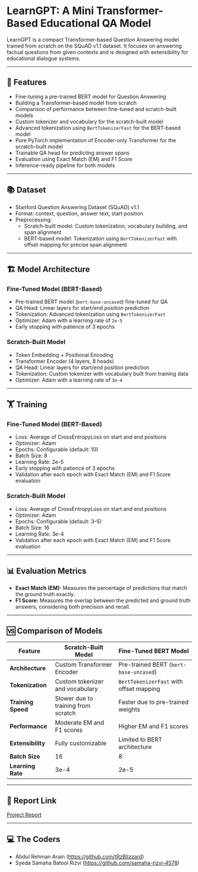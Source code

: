 # LearnGPT: A Mini Transformer-Based Educational QA Model

LearnGPT is a compact Transformer-based Question Answering model trained from scratch on the SQuAD v1.1 dataset. It focuses on answering factual questions from given contexts and is designed with extensibility for educational dialogue systems.

---

## 🚀 Features
- Fine-tuning a pre-trained BERT model for Question Answering
- Building a Transformer-based model from scratch
- Comparison of performance between fine-tuned and scratch-built models
- Custom tokenizer and vocabulary for the scratch-built model
- Advanced tokenization using `BertTokenizerFast` for the BERT-based model
- Pure PyTorch implementation of Encoder-only Transformer for the scratch-built model
- Trainable QA head for predicting answer spans
- Evaluation using Exact Match (EM) and F1 Score
- Inference-ready pipeline for both models

---

## 📚 Dataset
- Stanford Question Answering Dataset (SQuAD) v1.1
- Format: context, question, answer text, start position
- Preprocessing:
  - Scratch-built model: Custom tokenization, vocabulary building, and span alignment
  - BERT-based model: Tokenization using `BertTokenizerFast` with offset mapping for precise span alignment

---

## 🏗️ Model Architecture
### Fine-Tuned Model (BERT-Based)
- Pre-trained BERT model (`bert-base-uncased`) fine-tuned for QA
- QA Head: Linear layers for start/end position prediction
- Tokenization: Advanced tokenization using `BertTokenizerFast`
- Optimizer: Adam with a learning rate of `2e-5`
- Early stopping with patience of 3 epochs

### Scratch-Built Model
- Token Embedding + Positional Encoding
- Transformer Encoder (4 layers, 8 heads)
- QA Head: Linear layers for start/end position prediction
- Tokenization: Custom tokenizer with vocabulary built from training data
- Optimizer: Adam with a learning rate of `3e-4`

---

## 🏋️ Training
### Fine-Tuned Model (BERT-Based)
- Loss: Average of CrossEntropyLoss on start and end positions
- Optimizer: Adam
- Epochs: Configurable (default: 10)
- Batch Size: 8
- Learning Rate: 2e-5
- Early stopping with patience of 3 epochs
- Validation after each epoch with Exact Match (EM) and F1 Score evaluation

### Scratch-Built Model
- Loss: Average of CrossEntropyLoss on start and end positions
- Optimizer: Adam
- Epochs: Configurable (default: 3–5)
- Batch Size: 16
- Learning Rate: 3e-4
- Validation after each epoch with Exact Match (EM) and F1 Score evaluation

---

## 📊 Evaluation Metrics
- **Exact Match (EM):** Measures the percentage of predictions that match the ground truth exactly.
- **F1 Score:** Measures the overlap between the predicted and ground truth answers, considering both precision and recall.

---

## 🆚 Comparison of Models
| Feature                  | Scratch-Built Model                     | Fine-Tuned BERT Model                |
|--------------------------|------------------------------------------|---------------------------------------|
| **Architecture**         | Custom Transformer Encoder              | Pre-trained BERT (`bert-base-uncased`) |
| **Tokenization**         | Custom tokenizer and vocabulary         | `BertTokenizerFast` with offset mapping |
| **Training Speed**       | Slower due to training from scratch      | Faster due to pre-trained weights     |
| **Performance**          | Moderate EM and F1 scores               | Higher EM and F1 scores               |
| **Extensibility**        | Fully customizable                      | Limited to BERT architecture          |
| **Batch Size**           | 16                                      | 8                                     |
| **Learning Rate**        | 3e-4                                    | 2e-5                                  |

---

## 📄 Report Link
[Project Report](https://docs.google.com/document/d/11P7eEqbR9M4KSmNSmW4wQr7RUgiOG9MDhzMEdSBeRwg/edit?usp=sharing)

---

## 💻 The Coders

- Abdul Rehman Arain (https://github.com/tRzBlizzard)
- Syeda Samaha Batool Rizvi (https://github.com/samaha-rizvi-4578)